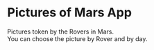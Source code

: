# Pictures of Mars App  
Pictures token by the Rovers in Mars.  
You can choose the picture by Rover and by day.  
